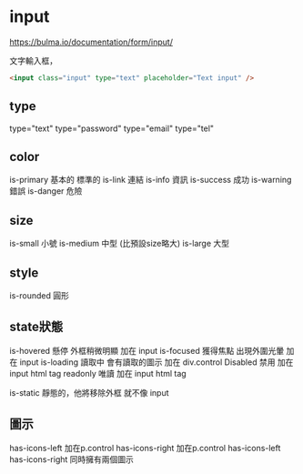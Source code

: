 # input

https://bulma.io/documentation/form/input/

文字輸入框，

```html
<input class="input" type="text" placeholder="Text input" />
```

## type
type="text"
type="password"
type="email"
type="tel"

## color
is-primary  基本的 標準的
is-link     連結
is-info     資訊
is-success  成功
is-warning  錯誤
is-danger   危險

## size
is-small   小號
is-medium  中型 (比預設size略大)
is-large   大型

## style
is-rounded 圓形

## state狀態
is-hovered  懸停  外框稍微明顯  加在 input
is-focused  獲得焦點  出現外圍光暈  加在 input
is-loading  讀取中  會有讀取的圖示  加在 div.control
Disabled  禁用  加在 input html tag
readonly  唯讀  加在 input html tag

is-static  靜態的，他將移除外框  就不像 input

## 圖示
has-icons-left  加在p.control
has-icons-right  加在p.control
has-icons-left  has-icons-right 同時擁有兩個圖示
